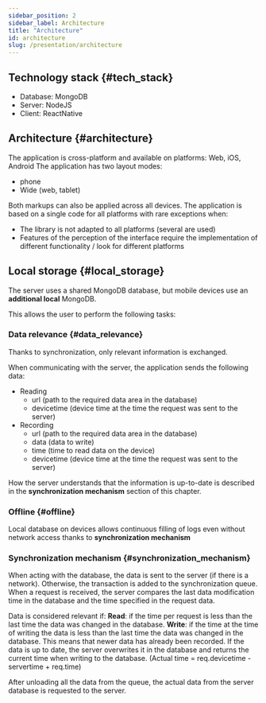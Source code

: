 ```yaml
---
sidebar_position: 2
sidebar_label: Architecture
title: "Architecture"
id: architecture
slug: /presentation/architecture
---
```


## Technology stack {#tech_stack}

- Database: MongoDB
- Server: NodeJS
- Client: ReactNative

## Architecture {#architecture}

The application is cross-platform and available on platforms: Web, iOS, Android
The application has two layout modes:

- phone
- Wide (web, tablet)

Both markups can also be applied across all devices.
The application is based on a single code for all platforms with rare exceptions when:

- The library is not adapted to all platforms (several are used)
- Features of the perception of the interface require the implementation of different functionality / look for different platforms

## Local storage {#local_storage}

The server uses a shared MongoDB database, but mobile devices use an **additional local** MongoDB.

This allows the user to perform the following tasks:

### Data relevance {#data_relevance}

Thanks to synchronization, only relevant information is exchanged.

When communicating with the server, the application sends the following data:

- Reading
  - url (path to the required data area in the database)
  - devicetime (device time at the time the request was sent to the server)
- Recording
  - url (path to the required data area in the database)
  - data (data to write)
  - time (time to read data on the device)
  - devicetime (device time at the time the request was sent to the server)

How the server understands that the information is up-to-date is described in the **synchronization mechanism** section of this chapter.

### Offline {#offline}

Local database on devices allows continuous filling of logs even without network access thanks to **synchronization mechanism**

### Synchronization mechanism {#synchronization_mechanism}

When acting with the database, the data is sent to the server (if there is a network). Otherwise, the transaction is added to the synchronization queue. When a request is received, the server compares the last data modification time in the database and the time specified in the request data.

Data is considered relevant if:
**Read**: if the time per request is less than the last time the data was changed in the database.
**Write**: if the time at the time of writing the data is less than the last time the data was changed in the database. This means that newer data has already been recorded. If the data is up to date, the server overwrites it in the database and returns the current time when writing to the database. (Actual time = req.devicetime - servertime + req.time)

After unloading all the data from the queue, the actual data from the server database is requested to the server.
